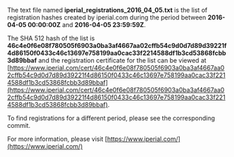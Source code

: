 The text file named **iperial_registrations_2016_04_05.txt** is the list of registration hashes created by iperial.com during the period between **2016-04-05 00:00:00Z** and **2016-04-05 23:59:59Z**.

The SHA 512 hash of the list is **46c4e0f6e08f780505f6903a0ba3af4667aa02cffb54c9d0d7d89d39221f4d86150f0433c46c13697e758199aa0cac33f2214588df1b3cd53868fcbb3d89bbaf** and the registration certificate for the list can be viewed at [https://www.iperial.com/cert/46c4e0f6e08f780505f6903a0ba3af4667aa02cffb54c9d0d7d89d39221f4d86150f0433c46c13697e758199aa0cac33f2214588df1b3cd53868fcbb3d89bbaf](https://www.iperial.com/cert/46c4e0f6e08f780505f6903a0ba3af4667aa02cffb54c9d0d7d89d39221f4d86150f0433c46c13697e758199aa0cac33f2214588df1b3cd53868fcbb3d89bbaf).

To find registrations for a different period, please see the corresponding commit.

For more information, please visit [https://www.iperial.com/](https://www.iperial.com/)
